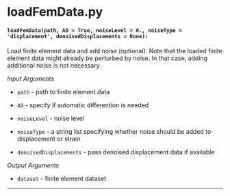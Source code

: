 # loadFemData.py

#### `loadFemData(path, AD = True, noiseLevel = 0., noiseType = 'displacement', denoisedDisplacements = None):`

Load finite element data and add noise (optional).
Note that the loaded finite element data might already be perturbed by noise.
In that case, adding additional noise is not necessary.

_Input Arguments_

- `path` - path to finite element data

- `AD` - specify if automatic differention is needed

- `noiseLevel` - noise level

- `noiseType` - a string list specifying whether noise should be added to displacement or strain

- `denoisedDisplacements` - pass denoised displacement data if available

_Output Arguments_

- `dataset` - finite element dataset

---
